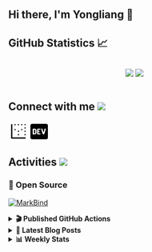 ## Hi there, I'm Yongliang 👋 

## GitHub Statistics :chart_with_upwards_trend:
<div align="center">
<div style="display: flex; align-items: center; justify-content: center;">

[![](https://github-readme-stats.vercel.app/api?username=tlylt&show_icons=true&theme=tokyonight&hide_border=true&locale=en)](https://github.com/tlylt)
[![](https://github-readme-streak-stats.herokuapp.com/?user=tlylt&theme=tokyonight&hide_border=true)](https://github.com/tlylt)
</div>
</div>

## Connect with me <img src="https://media.giphy.com/media/2wh5K5yE3ulp3xgYcG/giphy-downsized.gif" width="30">

<a href="https://www.yongliangliu.com/" target="_blank"><img align="center" src="static/site-icon.png" alt="yongliangliu.com" height="40" width="40" /></a>
<a href="https://dev.to/tlylt" target="_blank"><img align="center" src="static/dev-badge.svg" alt="dev.to/tlylt" height="35" width="35" /></a>

## Activities <img src="https://media.giphy.com/media/WUlplcMpOCEmTGBtBW/giphy.gif" width="30">

### 🔭 Open Source

[![MarkBind](https://github-readme-stats.vercel.app/api/pin/?username=markbind&repo=markbind)](https://github.com/MarkBind/markbind)

<details>
<summary> <b>🎬 Published GitHub Actions </b> </summary>

[![install-graphviz](https://github-readme-stats.vercel.app/api/pin/?username=tlylt&repo=install-graphviz)](https://github.com/tlylt/install-graphviz)

[![reposense-action](https://github-readme-stats.vercel.app/api/pin/?username=tlylt&repo=reposense-action)](https://github.com/tlylt/reposense-action)

[![markbin-action](https://github-readme-stats.vercel.app/api/pin/?username=markbind&repo=markbind-action)](https://github.com/MarkBind/markbind-action)

</details>

<details>
<summary> <b>📕 Latest Blog Posts</b> </summary>

<!-- BLOG-POST-LIST:START -->
- [Open Source Software &lpar;OSS&rpar; Developer Journey](https://www.yongliangliu.com/blog/oss-dev-logs/)
- [Crossing abstraction barrier between parent and child class](https://www.yongliangliu.com/blog/cross-abstraction-barrier-between-parent-child/)
- [Intermediate GitHub CI Workflow Walk Through](https://www.yongliangliu.com/blog/intermediate-github-ci-workflow-walk-through/)
- [RooFind](https://www.yongliangliu.com/blog/roofind/)
- [Prove that the problem of determining whether a graph is connected is evasive](https://www.yongliangliu.com/blog/prove-graph-check-connected-evasive/)
<!-- BLOG-POST-LIST:END -->

</details>

<details>
<summary> <b>📊 Weekly Stats</b> </summary>

<!--START_SECTION:waka-->
![Code Time](http://img.shields.io/badge/Code%20Time-0%20secs-blue)

**🐱 My GitHub Data** 

> 🏆 3,029 Contributions in the Year 2022
 > 
> 📦 282.6 kB Used in GitHub's Storage 
 > 
> 🚫 Not Opted to Hire
 > 
> 📜 114 Public Repositories 
 > 
> 🔑 15 Private Repositories  
 > 
**I'm an Early 🐤** 

```text
🌞 Morning    436 commits    ██████░░░░░░░░░░░░░░░░░░░   26.57% 
🌆 Daytime    449 commits    ██████░░░░░░░░░░░░░░░░░░░   27.36% 
🌃 Evening    617 commits    █████████░░░░░░░░░░░░░░░░   37.6% 
🌙 Night      139 commits    ██░░░░░░░░░░░░░░░░░░░░░░░   8.47%

```
📅 **I'm Most Productive on Sunday** 

```text
Monday       210 commits    ███░░░░░░░░░░░░░░░░░░░░░░   12.8% 
Tuesday      174 commits    ██░░░░░░░░░░░░░░░░░░░░░░░   10.6% 
Wednesday    237 commits    ███░░░░░░░░░░░░░░░░░░░░░░   14.44% 
Thursday     260 commits    ████░░░░░░░░░░░░░░░░░░░░░   15.84% 
Friday       270 commits    ████░░░░░░░░░░░░░░░░░░░░░   16.45% 
Saturday     219 commits    ███░░░░░░░░░░░░░░░░░░░░░░   13.35% 
Sunday       271 commits    ████░░░░░░░░░░░░░░░░░░░░░   16.51%

```


📊 **This Week I Spent My Time On** 

```text
⌚︎ Time Zone: Asia/Singapore

💬 Programming Languages: 
JavaScript               1 hr 21 mins        ██████████░░░░░░░░░░░░░░░   39.78% 
Markdown                 57 mins             ███████░░░░░░░░░░░░░░░░░░   28.14% 
JSON                     29 mins             ███░░░░░░░░░░░░░░░░░░░░░░   14.25% 
Other                    24 mins             ███░░░░░░░░░░░░░░░░░░░░░░   11.84% 
TypeScript               12 mins             █░░░░░░░░░░░░░░░░░░░░░░░░   5.96%

```


 Last Updated on 07/06/2022 00:32:15 UTC
<!--END_SECTION:waka-->

</details>
